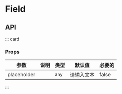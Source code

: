 # Field

## API

::: card

### Props

| 参数        | 说明 | 类型  | 默认值     | 必要的 |
| ----------- | ---- | ----- | ---------- | ------ |
| placeholder |      | `any` | 请输入文本 | false  |

:::
